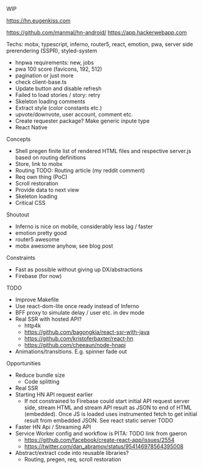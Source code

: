 WIP

https://hn.eugenkiss.com

https://github.com/manmal/hn-android/
https://app.hackerwebapp.com

Techs: mobx, typescript, inferno, router5, react, emotion, pwa, server side prerendering (SSPR), styled-system

- hnpwa requirements: new, jobs
- pwa 100 score (favicons, 192, 512)
- pagination or just more
- check client-base.ts
- Update button and disable refresh
- Failed to load stories / story: retry
- Skeleton loading comments
- Extract style (color constants etc.)
- upvote/downvote, user account, comment etc.
- Create requester package? Make generic inpute type
- React Native


Concepts
  - Shell pregen finite list
of rendered HTML files and respective server.js based on routing
definitions
  - Store, link to mobx
  - Routing TODO: Routing article (my reddit comment)
  - Req own thing (PoC)
  - Scroll restoration
  - Provide data to next view
  - Skeleton loading
  - Critical CSS

Shoutout
  - Inferno is nice on mobile, considerably less lag / faster
  - emotion pretty good
  - router5 awesome
  - mobx awesome anyhow, see blog post

Constraints
  - Fast as possible without giving up DX/abstractions
  - Firebase (for now)
  
TODO
  - Improve Makefile
  - Use react-dom-lite once ready instead of Inferno
  - BFF proxy to simulate delay / user etc. in dev mode
  - Real SSR with hosted API?
      - http4k
      - https://github.com/bagongkia/react-ssr-with-java
      - https://github.com/kristoferbaxter/react-hn
      - https://github.com/cheeaun/node-hnapi
  - Animations/transitions. E.g. spinner fade out

Opportunities
  - Reduce bundle size
      - Code splitting
  - Real SSR
  - Starting HN API request earlier
      - If not constrained to Firebase could start initial API
        request server side, stream HTML and stream API result as JSON to end
        of HTML (embedded). Once JS is loaded uses instrumented fetch to get initial result
        from embedded JSON. See react static server TODO
  - Faster HN Api / Streaming API
  - Service Worker config and workflow is PITA: TODO link from gaeron
      - https://github.com/facebook/create-react-app/issues/2554
      - https://twitter.com/dan_abramov/status/954146978564395008
  - Abstract/extract code into reusable libraries?
      - Routing, pregen, req, scroll restoration
